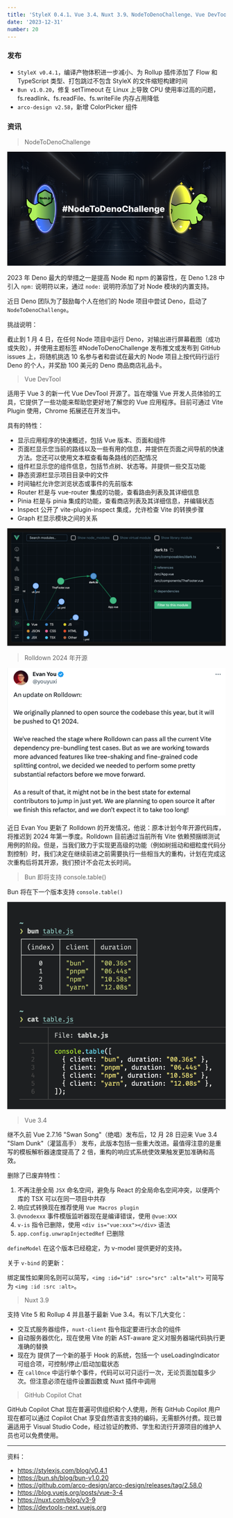 ```yaml
---
title: 'StyleX 0.4.1、Vue 3.4、Nuxt 3.9、NodeToDenoChallenge、Vue DevTools、Rolldown开发情况'
date: '2023-12-31'
number: 20
---
```


### 发布

- `StyleX v0.4.1`，编译产物体积进一步减小、为 Rollup 插件添加了 Flow 和 TypeScript 类型、打包跳过不包含 StyleX 的文件缩短构建时间
- `Bun v1.0.20`，修复 setTimeout 在 Linux 上导致 CPU 使用率过高的问题，fs.readlink、fs.readFile、fs.writeFile 内存占用降低
- `arco-design v2.58`，新增 ColorPicker 组件

### 资讯

> NodeToDenoChallenge

![](../assets/nodetodeno.png)

2023 年 Deno 最大的举措之一是提高 Node 和 npm 的兼容性，在 Deno 1.28 中引入 `npm:` 说明符以来，通过 `node:` 说明符添加了对 Node 模块的内置支持。

近日 Deno 团队为了鼓励每个人在他们的 Node 项目中尝试 Deno，启动了 `NodeToDenoChallenge`。

挑战说明：

截止到 1 月 4 日，在任何 Node 项目中运行 Deno，对输出进行屏幕截图（成功或失败），并使用主题标签 #NodeToDenoChallenge 发布推文或发布到 GitHub issues 上，将随机挑选 10 名参与者和尝试在最大的 Node 项目上按代码行运行 Deno 的个人，并奖励 100 美元的 Deno 商品商店礼品卡。

> Vue DevTool

适用于 Vue 3 的新一代 Vue DevTool 开源了。旨在增强 Vue 开发人员体验的工具，它提供了一些功能来帮助您更好地了解您的 Vue 应用程序。目前可通过 Vite Plugin 使用，Chrome 拓展还在开发当中。

具有的特性：

- 显示应用程序的快速概述，包括 Vue 版本、页面和组件
- 页面栏显示您当前的路线以及一些有用的信息，并提供在页面之间导航的快速方法。您还可以使用文本框查看每条路线的匹配情况
- 组件栏显示您的组件信息，包括节点树、状态等。并提供一些交互功能
- 静态资源栏显示项目目录中的文件
- 时间轴栏允许您浏览状态或事件的先前版本
- Router 栏是与 vue-router 集成的功能，查看路由列表及其详细信息
- Pinia 栏是与 pinia 集成的功能，查看商店列表及其详细信息，并编辑状态
- Inspect 公开了 vite-plugin-inspect 集成，允许检查 Vite 的转换步骤
- Graph 栏显示模块之间的关系

![](../assets/devtools-next.png)

> Rolldown 2024 年开源

![](../assets/rolldown.png)

近日 Evan You 更新了 Rolldown 的开发情况，他说：原本计划今年开源代码库，将推迟到 2024 年第一季度。Rolldown 目前通过当前所有 Vite 依赖预捆绑测试用例的阶段。但是，当我们致力于实现更高级的功能（例如树摇动和细粒度代码分割控制）时，我们决定在继续前进之前需要执行一些相当大的重构，计划在完成这次重构后将其开源，我们预计不会花太长时间。

> Bun 即将支持 console.table()

Bun 将在下一个版本支持 `console.table()`

![](../assets/bun-table.png)

> Vue 3.4

继不久前 Vue 2.7.16 "Swan Song"（绝唱）发布后，12 月 28 日迎来 Vue 3.4 "Slam Dunk"（灌篮高手） 发布，此版本包括一些重大改进。最值得注意的是重写的模板解析器速度提高了 2 倍，重构的响应式系统使效果触发更加准确和高效。

删除了已废弃特性：

1. 不再注册全局 `JSX` 命名空间，避免与 React 的全局命名空间冲突，以便两个库的 TSX 可以在同一项目中共存
2. 响应式转换现在推荐使用 `Vue Macros plugin`
3. `@vnodexxx` 事件模版监听器现在是编译错误，使用 `@vue:XXX`
4. `v-is` 指令已删除，使用 `<div is="vue:xxx"></div>` 语法
5. `app.config.unwrapInjectedRef` 已删除

`defineModel` 在这个版本已经稳定，为 v-model 提供更好的支持。

关于 `v-bind` 的更新：

绑定属性如果同名则可以简写，`<img :id="id" :src="src" :alt="alt">` 可简写为 `<img :id :src :alt>`。

> Nuxt 3.9

支持 Vite 5 和 Rollup 4 并且基于最新 Vue 3.4。有以下几大变化：

- 交互式服务器组件，`nuxt-client` 指令指定要进行水合的组件
- 自动服务器优化，现在使用 Vite 的新 AST-aware 定义对服务器端代码执行更准确的替换
- 现在为 <NuxtLoadingIndicator> 提供了一个新的基于 Hook 的系统，包括一个 useLoadingIndicator 可组合项，可控制/停止/启动加载状态
- 在 `callOnce` 中运行单个事件，代码可以可只运行一次，无论页面加载多少次。但注意必须在组件设置函数或 Nuxt 插件中调用

> GitHub Copilot Chat

GitHub Copilot Chat 现在普遍可供组织和个人使用，所有 GitHub Copilot 用户现在都可以通过 Copilot Chat 享受自然语言支持的编码，无需额外付费。现已普遍适用于 Visual Studio Code，经过验证的教师、学生和流行开源项目的维护人员也可以免费使用。

---

资料：

- https://stylexjs.com/blog/v0.4.1
- https://bun.sh/blog/bun-v1.0.20
- https://github.com/arco-design/arco-design/releases/tag/2.58.0
- https://blog.vuejs.org/posts/vue-3-4
- https://nuxt.com/blog/v3-9
- https://devtools-next.vuejs.org
